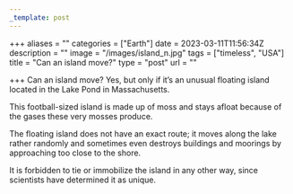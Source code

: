 ```yaml
---
_template: post
---
```


+++
aliases = ""
categories = ["Earth"]
date = 2023-03-11T11:56:34Z
description = ""
image = "/images/island_n.jpg"
tags = ["timeless", "USA"]
title = "Can an island move?"
type = "post"
url = ""

+++
Can an island move? Yes, but only if it’s an unusual floating island located in the Lake Pond in Massachusetts.  
  
This football-sized island is made up of moss and stays afloat because of the gases these very mosses produce.  
  
The floating island does not have an exact route; it moves along the lake rather randomly and sometimes even destroys buildings and moorings by approaching too close to the shore.  
  
It is forbidden to tie or immobilize the island in any other way, since scientists have determined it as unique.
